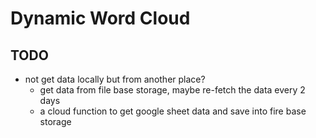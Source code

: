 # Dynamic Word Cloud

## TODO
- not get data locally but from another place?
  - get data from file base storage, maybe re-fetch the data every 2 days
  - a cloud function to get google sheet data and save into fire base storage
